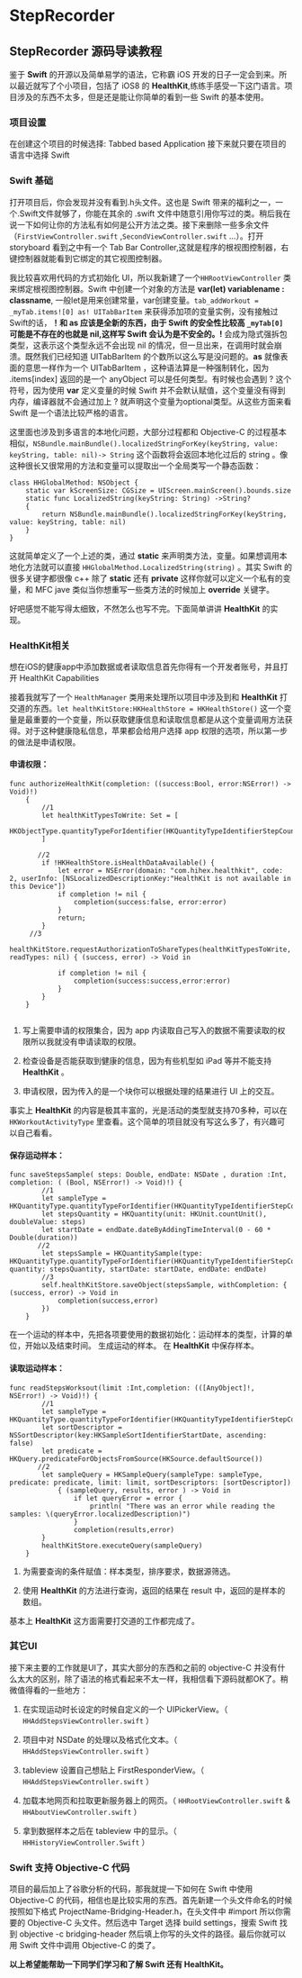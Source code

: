 # StepRecorder
##  StepRecorder 源码导读教程

鉴于 **Swift** 的开源以及简单易学的语法，它称霸 iOS 开发的日子一定会到来。所以最近就写了个小项目，包括了 iOS8 的 **HealthKit**,练练手感受一下这门语言。项目涉及的东西不太多，但是还是能让你简单的看到一些 Swift 的基本使用。
  
 
###   项目设置

在创建这个项目的时候选择:
Tabbed based Application
接下来就只要在项目的语言中选择 Swift
  
###   Swift 基础

打开项目后，你会发现并没有看到.h头文件。这也是 Swift 带来的福利之一，一个.Swift文件就够了，你能在其余的 .swift 文件中随意引用你写过的类。稍后我在说一下如何让你的方法私有如何是公开方法之类。接下来删除一些多余文件（`FirstViewController.swift` ,`SecondViewController.swift` ...）。打开 storyboard 看到之中有一个 Tab Bar Controller,这就是程序的根视图控制器，右键控制器就能看到它绑定的其它视图控制器。

我比较喜欢用代码的方式初始化 UI，所以我新建了一个`HHRootViewController` 类来绑定根视图控制器。Swift 中创建一个对象的方法是 **var(let) variablename :  classname**, 一般let是用来创建常量，var创建变量。`tab_addWorkout = _myTab.items![0] as! UITabBarItem`  来获得添加项的变量实例，没有接触过Swift的话，**！**和 **as** 应该是全新的东西，由于 Swift 的安全性比较高 `_myTab[0]` 可能是不存在的也就是 nil,这样写 Swift 会认为是不安全的。**!** 会成为隐式强拆包类型，这表示这个类型永远不会出现 nil 的情况，但一旦出来，在调用时就会崩溃。既然我们已经知道 UITabBarItem 的个数所以这么写是没问题的。**as** 就像表面的意思一样作为一个 UITabBarItem ，这种语法算是一种强制转化，因为 .items[index] 返回的是一个 anyObject 可以是任何类型。有时候也会遇到 ? 这个符号，因为使用 **var** 定义变量的时候 Swift 并不会默认赋值，这个变量没有得到内存，编译器就不会通过加上 ? 就声明这个变量为optional类型。从这些方面来看 Swift 是一个语法比较严格的语言。

这里面也涉及到多语言的本地化问题，大部分过程都和 Objective-C 的过程基本相似，`NSBundle.mainBundle().localizedStringForKey(keyString, value: keyString, table: nil)-> String` 这个函数将会返回本地化过后的 string 。像这种很长又很常用的方法和变量可以提取出一个全局类写一个静态函数：
	
```
class HHGlobalMethod: NSObject {
    static var kScreenSize: CGSize = UIScreen.mainScreen().bounds.size
    static func LocalizedString(keyString: String) ->String?
    {
        return NSBundle.mainBundle().localizedStringForKey(keyString, value: keyString, table: nil)
    }
}
```

这就简单定义了一个上述的类，通过 **static** 来声明类方法，变量。如果想调用本地化方法就可以直接 `HHGlobalMethod.LocalizedString(string)` 。其实 Swift 的很多关键字都很像 c++ 除了 **static** 还有 **private** 这样你就可以定义一个私有的变量，和 MFC jave 类似当你想重写一些类方法的时候加上 **override** 关键字。

好吧感觉不能写得太细致，不然怎么也写不完。下面简单讲讲 **HealthKit** 的实现。

### HealthKit相关

想在iOS的健康app中添加数据或者读取信息首先你得有一个开发者账号，并且打开 HealthKit Capabilities

接着我就写了一个 `HealthManager` 类用来处理所以项目中涉及到和 **HealthKit** 打交道的东西。`let healthKitStore:HKHealthStore = HKHealthStore()` 这一个变量是最重要的一个变量，所以获取健康信息和读取信息都是从这个变量调用方法获得。对于这种健康隐私信息，苹果都会给用户选择 app 权限的选项，所以第一步的做法是申请权限。

#### 申请权限：

```
func authorizeHealthKit(completion: ((success:Bool, error:NSError!) -> Void)!)
    {
        //1
        let healthKitTypesToWrite: Set = [
            HKObjectType.quantityTypeForIdentifier(HKQuantityTypeIdentifierStepCount),
        ]
         
       //2
        if !HKHealthStore.isHealthDataAvailable() {
            let error = NSError(domain: "com.hihex.healthkit", code: 2, userInfo: [NSLocalizedDescriptionKey:"HealthKit is not available in this Device"])
            if completion != nil {
                completion(success:false, error:error)
            }
            return;
        }
     //3
        healthKitStore.requestAuthorizationToShareTypes(healthKitTypesToWrite, readTypes: nil) { (success, error) -> Void in
            
            if completion != nil {
                completion(success:success,error:error)
            }
        }
    }
   
```

1. 写上需要申请的权限集合，因为 app 内读取自己写入的数据不需要读取的权限所以我就没有申请读取的权限。

2. 检查设备是否能获取到健康的信息，因为有些机型如 iPad 等并不能支持 **HealthKit** 。

3. 申请权限，因为传入的是一个块你可以根据处理的结果进行 UI 上的交互。 

事实上 **HealthKit** 的内容是极其丰富的，光是活动的类型就支持70多种，可以在 `HKWorkoutActivityType` 里查看。这个简单的项目就没有写这么多了，有兴趣可以自己看看。
  
#### 保存运动样本：

```
func saveStepsSample( steps: Double, endDate: NSDate , duration :Int, completion: ( (Bool, NSError!) -> Void)!) {
        //1
        let sampleType = HKQuantityType.quantityTypeForIdentifier(HKQuantityTypeIdentifierStepCount)
        let stepsQuantity = HKQuantity(unit: HKUnit.countUnit(), doubleValue: steps)
        let startDate = endDate.dateByAddingTimeInterval(0 - 60 * Double(duration))
       //2
        let stepsSample = HKQuantitySample(type: HKQuantityType.quantityTypeForIdentifier(HKQuantityTypeIdentifierStepCount), quantity: stepsQuantity, startDate: startDate, endDate: endDate)
        //3
        self.healthKitStore.saveObject(stepsSample, withCompletion: { (success, error) -> Void in
            completion(success,error)
        })
    }
```

在一个运动的样本中，先把各项要使用的数据初始化：运动样本的类型，计算的单位，开始以及结束时间。
生成运动的样本。
在 **HealthKit** 中保存样本。

#### 读取运动样本：

```
func readStepsWorksout(limit :Int,completion: (([AnyObject]!, NSError!) -> Void)!) {
        //1
        let sampleType = HKQuantityType.quantityTypeForIdentifier(HKQuantityTypeIdentifierStepCount)
        let sortDescriptor = NSSortDescriptor(key:HKSampleSortIdentifierStartDate, ascending: false)
        let predicate = HKQuery.predicateForObjectsFromSource(HKSource.defaultSource())
       //2
        let sampleQuery = HKSampleQuery(sampleType: sampleType, predicate: predicate, limit: limit, sortDescriptors: [sortDescriptor])
            { (sampleQuery, results, error ) -> Void in
                if let queryError = error {
                    println( "There was an error while reading the samples: \(queryError.localizedDescription)")
                }
                completion(results,error)
        }
        healthKitStore.executeQuery(sampleQuery)
    }
```
    
1. 为需要查询的条件赋值：样本类型，排序要求，数据源筛选。

2. 使用 **HealthKit** 的方法进行查询，返回的结果在 result 中，返回的是样本的数组。

基本上 **HealthKit** 这方面需要打交道的工作都完成了。

### 其它UI

   接下来主要的工作就是UI了，其实大部分的东西和之前的 objective-C 并没有什么太大的区别，除了语法的格式看起来不太一样，我相信看下源码就都OK了。稍微值得看的一些地方：
	
1. 在实现运动时长设定的时候自定义的一个 UIPickerView。（ `HHAddStepsViewController.swift` ）

2. 项目中对 NSDate 的处理以及格式化文本。（ `HHAddStepsViewController.swift` ）

3. tableview 设置自己想贴上 FirstResponderView。（ `HHAddStepsViewController.swift` ）

4. 加载本地网页和拉取更新服务器上的网页。（ `HHRootViewController.swift` & `HHAboutViewController.swift` ）

5. 拿到数据样本之后在 tableview 中的显示。（ `HHHistoryViewController.Swift` ）

### Swift 支持 Objective-C 代码
   
项目的最后加上了谷歌分析的代码，那我就提一下如何在 Swift 中使用 Objective-C 的代码，相信也是比较实用的东西。首先新建一个头文件命名的时候按照如下格式 ProjectName-Bridging-Header.h，在头文件中 #import 所以你需要的 Objective-C 头文件。然后选中 Target 选择 build settings，搜索 Swift 找到 objective -c bridging-header 然后填上你写的头文件的路径。最后你就可以用 Swift 文件中调用 Objective-C 的类了。



**以上希望能帮助一下同学们学习和了解 Swift 还有 HealthKit。**








